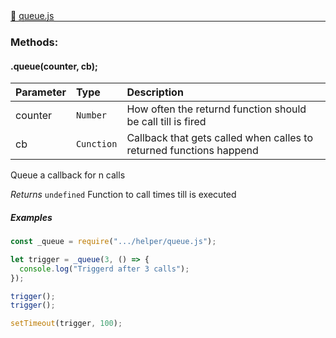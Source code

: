 <div class="mb-0">
    🔗 <a class="source-code" target="_blank"
        href="https://github.com/OpenHausIO/backend/blob/dev&#x2F;helper&#x2F;queue.js">queue.js</a>
</div>
<hr style="margin: 0 !important" />

<!-- CLASS -->

<!-- GENERAL -->
<!-- GENERAL -->

<!-- PARAMETER -->
<!-- PARAMETER -->

<!-- PROPERTIES -->
<!-- PROPERTIES -->

<!-- EVENTS -->
<!-- EVENTS -->

<!-- EXAMPLES -->
<!-- EXAMPLES -->

<!-- LINKS -->
<!-- LINKS -->

<!-- CLASS -->



<!-- METHODS -->
### Methods:
#### .queue(counter, cb); 

| Parameter | Type       | Description    |
| :-------- | :--------- |:------------- |
| counter | `Number` |  How often the returnd function should be call till <cb> is fired |
| cb | `Cunction` |  Callback that gets called when <counter> calles to returned functions happend |


Queue a callback for n calls


*Returns*   `undefined`   Function to call <counter> times till <cb> is executed


##### Examples
    
```js
const _queue = require(".../helper/queue.js");

let trigger = _queue(3, () => {
  console.log("Triggerd after 3 calls");
});

trigger();
trigger();

setTimeout(trigger, 100);
```

<!-- LINKS -->
<!-- LINKS -->

<!-- METHODS -->